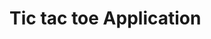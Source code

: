 # Tic tac toe Application 

<!-- 
  Functionalities 
  1. Human vs human
  2. Human vs Computer 
  3. Human vs AI
 -->